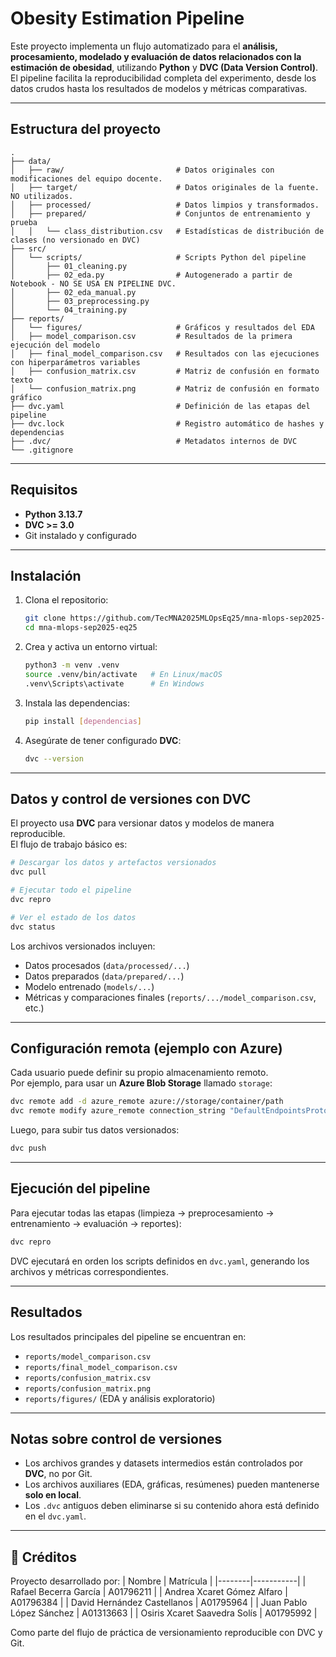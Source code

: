 # Obesity Estimation Pipeline

Este proyecto implementa un flujo automatizado para el **análisis, procesamiento, modelado y evaluación de datos relacionados con la estimación de obesidad**, utilizando **Python** y **DVC (Data Version Control)**.  
El pipeline facilita la reproducibilidad completa del experimento, desde los datos crudos hasta los resultados de modelos y métricas comparativas.

---

## Estructura del proyecto

```
.
├── data/
│   ├── raw/                         # Datos originales con modificaciones del equipo docente.
│   ├── target/                      # Datos originales de la fuente. NO utilizados.
│   ├── processed/                   # Datos limpios y transformados.
│   ├── prepared/                    # Conjuntos de entrenamiento y prueba
│   │   └── class_distribution.csv   # Estadísticas de distribución de clases (no versionado en DVC)
├── src/
│   └── scripts/                     # Scripts Python del pipeline
│       ├── 01_cleaning.py
│       ├── 02_eda.py                # Autogenerado a partir de Notebook - NO SE USA EN PIPELINE DVC.
│       ├── 02_eda_manual.py
│       ├── 03_preprocessing.py
│       └── 04_training.py
├── reports/
│   └── figures/                     # Gráficos y resultados del EDA
│   ├── model_comparison.csv         # Resultados de la primera ejecución del modelo 
│   ├── final_model_comparison.csv   # Resultados con las ejecuciones con hiperparámetros variables
│   ├── confusion_matrix.csv         # Matriz de confusión en formato texto
│   └── confusion_matrix.png         # Matriz de confusión en formato gráfico
├── dvc.yaml                         # Definición de las etapas del pipeline
├── dvc.lock                         # Registro automático de hashes y dependencias
├── .dvc/                            # Metadatos internos de DVC
└── .gitignore
```

---

## Requisitos

- **Python 3.13.7**
- **DVC >= 3.0**
- Git instalado y configurado

---

## Instalación

1. Clona el repositorio:

   ```bash
   git clone https://github.com/TecMNA2025MLOpsEq25/mna-mlops-sep2025-eq25.git
   cd mna-mlops-sep2025-eq25
   ```

2. Crea y activa un entorno virtual:

   ```bash
   python3 -m venv .venv
   source .venv/bin/activate   # En Linux/macOS
   .venv\Scripts\activate      # En Windows
   ```

3. Instala las dependencias:

   ```bash
   pip install [dependencias]
   ```

4. Asegúrate de tener configurado **DVC**:

   ```bash
   dvc --version
   ```

---

## Datos y control de versiones con DVC

El proyecto usa **DVC** para versionar datos y modelos de manera reproducible.  
El flujo de trabajo básico es:

```bash
# Descargar los datos y artefactos versionados
dvc pull

# Ejecutar todo el pipeline
dvc repro

# Ver el estado de los datos
dvc status
```

Los archivos versionados incluyen:
- Datos procesados (`data/processed/...`)
- Datos preparados (`data/prepared/...`)
- Modelo entrenado (`models/...`)
- Métricas y comparaciones finales (`reports/.../model_comparison.csv`, etc.)

---

## Configuración remota (ejemplo con Azure)

Cada usuario puede definir su propio almacenamiento remoto.  
Por ejemplo, para usar un **Azure Blob Storage** llamado `storage`:

```bash
dvc remote add -d azure_remote azure://storage/container/path
dvc remote modify azure_remote connection_string "DefaultEndpointsProtocol=https;AccountName=...;AccountKey=...;EndpointSuffix=core.windows.net"
```

Luego, para subir tus datos versionados:

```bash
dvc push
```

---

## Ejecución del pipeline

Para ejecutar todas las etapas (limpieza → preprocesamiento → entrenamiento → evaluación → reportes):

```bash
dvc repro
```

DVC ejecutará en orden los scripts definidos en `dvc.yaml`, generando los archivos y métricas correspondientes.

---

## Resultados

Los resultados principales del pipeline se encuentran en:

- `reports/model_comparison.csv`  
- `reports/final_model_comparison.csv`  
- `reports/confusion_matrix.csv`  
- `reports/confusion_matrix.png`  
- `reports/figures/` (EDA y análisis exploratorio)

---

## Notas sobre control de versiones

- Los archivos grandes y datasets intermedios están controlados por **DVC**, no por Git.  
- Los archivos auxiliares (EDA, gráficas, resúmenes) pueden mantenerse **solo en local**.  
- Los `.dvc` antiguos deben eliminarse si su contenido ahora está definido en el `dvc.yaml`.

---

## 👥 Créditos

Proyecto desarrollado por:
| Nombre | Matrícula |
|--------|-----------|
| Rafael Becerra García | A01796211 |
| Andrea Xcaret Gómez Alfaro | A01796384 |
| David Hernández Castellanos | A01795964 |
| Juan Pablo López Sánchez | A01313663 |
| Osiris Xcaret Saavedra Solís | A01795992 |

Como parte del flujo de práctica de versionamiento reproducible con DVC y Git.
